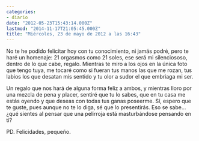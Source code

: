 ```yaml
---
categories:
- diario
date: "2012-05-23T15:43:14.000Z"
lastmod: "2014-11-17T21:05:45.000Z"
title: "Miércoles, 23 de mayo de 2012 a las 16:43"
---
```


No te he podido felicitar hoy con tu conocimiento, ni jamás podré, pero te haré un homenaje: 21 orgasmos como 21 soles, ese será mi silenciososo, dentro de lo que cabe, regalo. Mientras te miro a los ojos en la única foto que tengo tuya, me tocaré como si fueran tus manos las que me rozan, tus labios los que desatan mis sentido y tu olor a sudor el que embriaga mi ser.

Un regalo que nos hará de alguna forma feliz a ambos, y mientras lloro por una mezcla de pena y placer, sentiré que tu lo sabes, que en tu casa me estás oyendo y que deseas con todas tus ganas poseerme.
Sí­, espero que te guste, pues aunque no te lo diga, sé que lo presentirás. Eso se sabe...¿qué sientes al pensar que una pelirroja está masturbándose pensando en ti?

PD. Felicidades, pequeño.